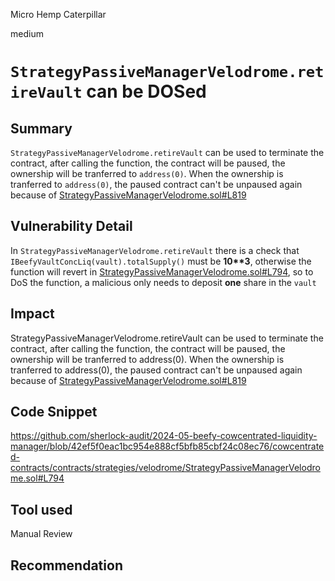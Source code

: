 Micro Hemp Caterpillar

medium

# `StrategyPassiveManagerVelodrome.retireVault` can be DOSed

## Summary
`StrategyPassiveManagerVelodrome.retireVault` can be used to terminate the contract, after calling the function, the contract will be paused, the ownership will be tranferred to `address(0)`. When the ownership is tranferred to `address(0)`, the paused contract can't be unpaused again because of [StrategyPassiveManagerVelodrome.sol#L819](https://github.com/sherlock-audit/2024-05-beefy-cowcentrated-liquidity-manager/blob/main/cowcentrated-contracts/contracts/strategies/velodrome/StrategyPassiveManagerVelodrome.sol#L819)

## Vulnerability Detail
In `StrategyPassiveManagerVelodrome.retireVault` there is a check that `IBeefyVaultConcLiq(vault).totalSupply()` must be __10**3__, otherwise the function will revert in [StrategyPassiveManagerVelodrome.sol#L794](https://github.com/sherlock-audit/2024-05-beefy-cowcentrated-liquidity-manager/blob/42ef5f0eac1bc954e888cf5bfb85cbf24c08ec76/cowcentrated-contracts/contracts/strategies/velodrome/StrategyPassiveManagerVelodrome.sol#L794),  so to DoS the function, a malicious only needs to deposit __one__ share in the `vault`

## Impact
StrategyPassiveManagerVelodrome.retireVault can be used to terminate the contract, after calling the function, the contract will be paused, the ownership will be tranferred to address(0). When the ownership is tranferred to address(0), the paused contract can't be unpaused again because of [StrategyPassiveManagerVelodrome.sol#L819](https://github.com/sherlock-audit/2024-05-beefy-cowcentrated-liquidity-manager/blob/main/cowcentrated-contracts/contracts/strategies/velodrome/StrategyPassiveManagerVelodrome.sol#L819)

## Code Snippet
https://github.com/sherlock-audit/2024-05-beefy-cowcentrated-liquidity-manager/blob/42ef5f0eac1bc954e888cf5bfb85cbf24c08ec76/cowcentrated-contracts/contracts/strategies/velodrome/StrategyPassiveManagerVelodrome.sol#L794

## Tool used

Manual Review

## Recommendation
